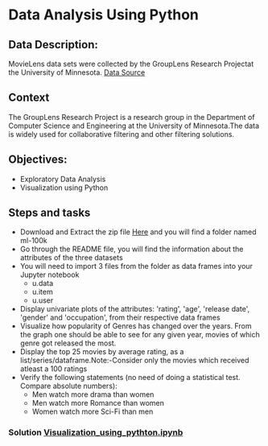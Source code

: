 # Data Analysis Using Python

## Data Description:

MovieLens data sets were collected by the GroupLens Research Projectat the University of Minnesota. [Data Source](https://grouplens.org/datasets/movielens/100k/)

## Context

The GroupLens Research Project is a research group in the Department of Computer Science and Engineering at the University of Minnesota.The data is widely used for collaborative filtering and other filtering solutions.

## Objectives:

- Exploratory Data Analysis
- Visualization using Python

## Steps and tasks

- Download and Extract the zip file [Here](https://grouplens.org/datasets/movielens/100k/) and you will find a folder named  ml-100k 
- Go through the README file, you will find the information about the attributes of the three datasets
- You will need to import 3 files from the folder as data frames  into your Jupyter notebook
    - u.data 
    - u.item
    - u.user
- Display univariate plots of the attributes: 'rating', 'age', 'release date', 'gender' and 'occupation', from their respective data frames
- Visualize how popularity of Genres has changed over the years. From the graph one should be able to see for any given year, movies of which genre got released the most.
- Display the top 25 movies by average rating, as a list/series/dataframe.Note:-Consider only the movies which received atleast a 100 ratings
- Verify the following statements (no need of doing a statistical test. Compare absolute numbers):
    - Men watch more drama than women
    - Men watch more Romance than women
    - Women watch more Sci-Fi than men

### Solution [Visualization_using_pythton.ipynb](https://github.com/jimohola/Visualization_Using_Python/blob/1d81ea719242f816b031509cd29a81de0225da85/Visualization_using_pythton.ipynb)

